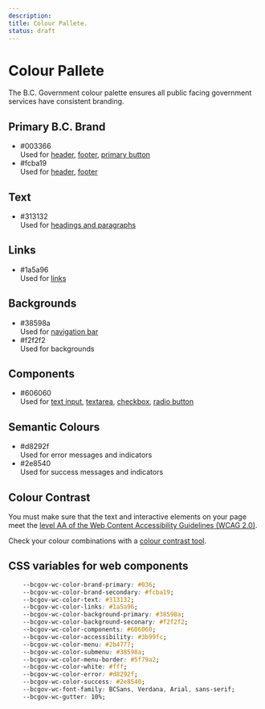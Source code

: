 ```yaml
---
description: 
title: Colour Pallete.
status: draft
---
```




# Colour Pallete

The B.C. Government colour palette ensures all public facing government services have consistent branding.



## Primary B.C. Brand
<ul class="colour-wrapper">
    <li class="colour-card" >
        <div class="colour-display" style="background-color: var(--bcgov-wc-color-brand-primary); color: var(--bcgov-wc-color-white)" >
            #003366
        </div>
        <div class="colour-text">
            Used for <a href="">header</a>, <a href="">footer</a>, <a href="">primary button</a>
        </div>
    </li>
    <li class="colour-card" >
        <div class="colour-display" style="background-color: var(--bcgov-wc-color-brand-secondary); color: var(--bcgov-wc-color-text)" >
            #fcba19
        </div>
        <div class="colour-text">
            Used for <a href="">header</a>, <a href="">footer</a>
        </div>
    </li>
</ul>

## Text
<ul class="colour-wrapper">
    <li class="colour-card" >
        <div class="colour-display" style="background-color: var(--bcgov-wc-color-text); color: var(--bcgov-wc-color-white)" >
            #313132
        </div>
        <div class="colour-text">
            Used for <a href="">headings and paragraphs</a>
        </div>
    </li>
    
</ul>

## Links
<ul class="colour-wrapper">
    <li class="colour-card" >
        <div class="colour-display" style="background-color: var(--bcgov-wc-color-links); color: var(--bcgov-wc-color-white)" >
            #1a5a96
        </div>
        <div class="colour-text">
            Used for <a href="">links</a>
        </div>
    </li>
</ul>

## Backgrounds
<ul class="colour-wrapper">
    <li class="colour-card" >
        <div class="colour-display" style="background-color: var(--bcgov-wc-color-submenu); color: var(--bcgov-wc-color-white)" >
            #38598a
        </div>
        <div class="colour-text">
            Used for <a href="">navigation bar</a>
        </div>
    </li>
    <li class="colour-card" >
        <div class="colour-display" style="background-color: var(--bcgov-wc-color-background-seconary); color: var(--bcgov-wc-color-text)" >
            #f2f2f2
        </div>
        <div class="colour-text">
            Used for backgrounds
        </div>
    </li>
</ul>

## Components
<ul class="colour-wrapper">
    <li class="colour-card" >
        <div class="colour-display" style="background-color: var(--bcgov-wc-color-components); color: var(--bcgov-wc-color-white)" >
            #606060
        </div>
        <div class="colour-text">
            Used for <a href="">text input</a>, 
            <a href="">textarea</a>,
            <a href="">checkbox</a>, 
            <a href="">radio button</a>
        </div>
    </li>
</ul>

## Semantic Colours
<ul class="colour-wrapper">
    <li class="colour-card" >
        <div class="colour-display" style="background-color: var(--bcgov-wc-color-error); color: var(--bcgov-wc-color-white)" >
            #d8292f
        </div>
        <div class="colour-text">
            Used for error messages and indicators
        </div>
    </li>
    <li class="colour-card" >
        <div class="colour-display" style="background-color: var(--bcgov-wc-color-success); color: var(--bcgov-wc-color-white)" >
            #2e8540
        </div>
        <div class="colour-text">
            Used for success messages and indicators
        </div>
    </li>
</ul>

## Colour Contrast
You must make sure that the text and interactive elements on your page meet the [level AA of the Web Content Accessibility Guidelines (WCAG 2.0)](https://www.w3.org/TR/UNDERSTANDING-WCAG20/visual-audio-contrast-contrast.html#larger-scaledef).

Check your colour combinations with a [colour contrast tool](https://webaim.org/resources/contrastchecker/).

## CSS variables for web components
```css
    --bcgov-wc-color-brand-primary: #036;
    --bcgov-wc-color-brand-secondary: #fcba19;
    --bcgov-wc-color-text: #313132;
    --bcgov-wc-color-links: #1a5a96;
    --bcgov-wc-color-background-primary: #38598a;
    --bcgov-wc-color-background-seconary: #f2f2f2;
    --bcgov-wc-color-components: #606060;
    --bcgov-wc-color-accessibility: #3b99fc;
    --bcgov-wc-color-menu: #2b4777;
    --bcgov-wc-color-submenu: #38598a;
    --bcgov-wc-color-menu-border: #5f79a2;
    --bcgov-wc-color-white: #fff;
    --bcgov-wc-color-error: #d8292f;
    --bcgov-wc-color-success: #2e8540;
    --bcgov-wc-font-family: BCSans, Verdana, Arial, sans-serif;
    --bcgov-wc-gutter: 10%;
```